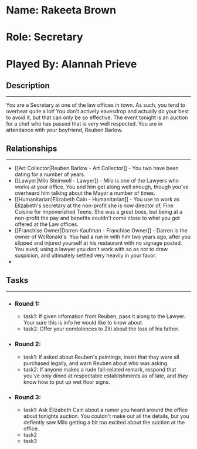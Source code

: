 # Name: Rakeeta Brown
# Role: Secretary
# Played By: Alannah Prieve

## Description
---
You are a Secretary at one of the law offices in town. As such, you tend to overhear quite a lot! You don't actively eavesdrop and actually do your best to avoid it, but that can only be so effective. The event tonight is an auction for a chef who has passed that is very well respected. You are in attendance with your boyfriend, Reuben Barlow.

## Relationships
---
- [[Art Collector|Reuben Barlow - Art Collector]]  - You two have been dating for a number of years.
- [[Lawyer|Milo Steinwell - Lawyer]]  - Milo is one of the Lawyers who works at your office. You and him get along well enough, though you've overheard him talking about the Mayor a number of times.
- [[Humanitarian|Elizabeth Cain - Humanitarian]]  - You use to work as Elizabeth's secretary at the non-profit she is now director of, Fine Cuisine for Impoverished Teens. She was a great boss, but being at a non-profit the pay and benefits couldn't come close to what you got offered at the Law offices.
- [[Franchise Owner|Darren Kaufman - Franchise Owner]] - Darren is the owner of WcRonald's. You had a run in with him two years ago, after you slipped and injured yourself at his restaurant with no signage posted. You sued, using a lawyer you don't work with so as not to draw suspicion, and ultimately settled very heavily in your favor.
- 
## Tasks
___
- ### Round 1: 
	- task1: If given infomation from Reuben, pass it along to the Lawyer. Your sure this is info he would like to know about.
	- task2: Offer your condolences to Ziti about the loss of his father.
- ### Round 2:
	- task1: If asked about Reuben's paintings, insist that they were all purchased legally, and warn Reuben about who was asking.
	- task2: If anyone makes a rude fall-related remark, respond that you've only dined at respectable establishments as of late, and *they* know how to put up wet floor signs.
- ### Round 3:
	- task1: Ask Elizabeth Cain about a rumor you heard around the office about tonights auction. You couldn't make out all the details, but you defiently saw Milo getting a bit too excited about the auction at the office.
	- task2
	- task3